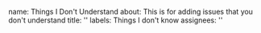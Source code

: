 name: Things I Don't Understand
about: This is for adding issues that you don't understand
title: ''
labels: Things I don't know
assignees: ''

